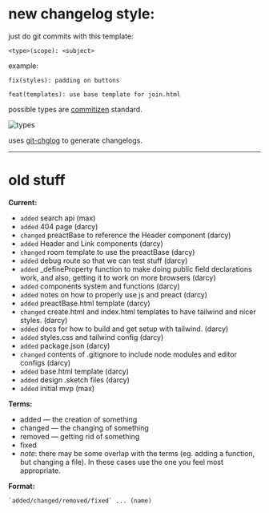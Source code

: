 # new changelog style:
just do git commits with this template:
```
<type>(scope): <subject>
```

example:
```
fix(styles): padding on buttons

feat(templates): use base template for join.html
```

possible types are [commitizen](https://github.com/commitizen/cz-cli) standard.

![types](https://github.com/commitizen/cz-cli/raw/master/meta/screenshots/add-commit.png)

uses [git-chglog](https://github.com/git-chglog/git-chglog) to generate changelogs.

---

# old stuff

**Current:**
* `added` search api (max)
* `added` 404 page (darcy)
* `changed` preactBase to reference the Header component (darcy)
* `added` Header and Link components (darcy)
* `changed` room template to use the preactBase (darcy)
* `added` debug route so that we can test stuff (darcy)
* `added` _defineProperty function to make doing public field declarations work, and also, getting it to work on more browsers (darcy)
* `added` components system and functions (darcy)
* `added` notes on how to properly use js and preact (darcy)
* `added` preactBase.html template (darcy)
* `changed` create.html and index.html templates to have tailwind and nicer styles. (darcy)
* `added` docs for how to build and get setup with tailwind. (darcy)
* `added` styles.css and tailwind config (darcy)
* `added` package.json (darcy)
* `changed` contents of .gitignore to include node modules and editor configs (darcy)
* `added` base.html template (darcy)
* `added` design .sketch files (darcy)
* `added` initial mvp (max)

**Terms:**
* added — the creation of something
* changed — the changing of something
* removed — getting rid of something
* fixed
* *note*: there may be some overlap with the terms (eg. adding a function, but changing a file). In these cases use the one you feel most appropriate.

**Format:**
```
`added/changed/removed/fixed` ... (name)
```
